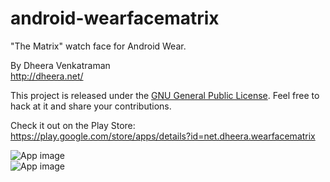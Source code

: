 android-wearfacematrix
======================

"The Matrix" watch face for Android Wear.  
  
By Dheera Venkatraman  
http://dheera.net/  
  
This project is released under the [GNU General Public License](http://www.gnu.org/copyleft/gpl.html). Feel free to hack at it and share your contributions.  
   
Check it out on the Play Store:  
https://play.google.com/store/apps/details?id=net.dheera.wearfacematrix  

![App image](http://static.dheera.net/images/projects/android-wearfaces/matrix-0.jpg)  
![App image](http://static.dheera.net/images/projects/android-wearfaces/matrix-1.jpg)  
